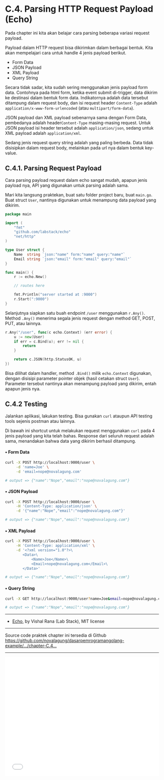 # C.4. Parsing HTTP Request Payload (Echo)

Pada chapter ini kita akan belajar cara parsing beberapa variasi request payload.

Payload dalam HTTP request bisa dikirimkan dalam berbagai bentuk. Kita akan mempelajari cara untuk handle 4 jenis payload berikut.

 - Form Data
 - JSON Payload
 - XML Payload
 - Query String

Secara tidak sadar, kita sudah sering menggunakan jenis payload form data. Contohnya pada html form, ketika event submit di-trigger, data dikirim ke destinasi dalam bentuk form data. Indikatornya adalah data tersebut ditampung dalam request body, dan isi request header `Content-Type` adalah `application/x-www-form-urlencoded` (atau `multipart/form-data`).

JSON payload dan XML payload sebenarnya sama dengan Form Data, pembedanya adalah header`Content-Type` masing-masing request. Untuk JSON payload isi header tersebut adalah `application/json`, sedang untuk XML payload adalah `application/xml`.

Sedang jenis request query string adalah yang paling berbeda. Data tidak disisipkan dalam request body, melainkan pada url nya dalam bentuk key-value.

## C.4.1. Parsing Request Payload

Cara parsing payload request dalam echo sangat mudah, apapun jenis payload nya, API yang digunakan untuk parsing adalah sama.

Mari kita langsung praktekan, buat satu folder project baru, buat `main.go`. Buat struct `User`, nantinya digunakan untuk menampung data payload yang dikirim.

```go
package main

import (
    "fmt"
    "github.com/labstack/echo"
    "net/http"
)

type User struct {
    Name  string `json:"name" form:"name" query:"name"`
    Email string `json:"email" form:"email" query:"email"`
}

func main() {
    r := echo.New()

    // routes here

    fmt.Println("server started at :9000")
    r.Start(":9000")
}
```

Selanjutnya siapkan satu buah endpoint `/user` menggunakan `r.Any()`. Method `.Any()` menerima segala jenis request dengan method GET, POST, PUT, atau lainnya.

```go
r.Any("/user", func(c echo.Context) (err error) {
    u := new(User)
    if err = c.Bind(u); err != nil {
        return
    }

    return c.JSON(http.StatusOK, u)
})
```

Bisa dilihat dalam handler, method `.Bind()` milik `echo.Context` digunakan, dengan disisipi parameter pointer objek (hasil cetakan struct `User`). Parameter tersebut nantinya akan menampung payload yang dikirim, entah apapun jenis nya.

## C.4.2 Testing

Jalankan aplikasi, lakukan testing. Bisa gunakan `curl` ataupun API testing tools sejenis postman atau lainnya.

Di bawah ini shortcut untuk melakukan request menggunakan `curl` pada 4 jenis payload yang kita telah bahas. Response dari seluruh request adalah sama, menandakan bahwa data yang dikirim berhasil ditampung.

#### • Form Data

```bash
curl -X POST http://localhost:9000/user \
     -d 'name=Joe' \
     -d 'email=nope@novalagung.com'

# output => {"name":"Nope","email":"nope@novalagung.com"}
```

#### • JSON Payload

```bash
curl -X POST http://localhost:9000/user \
     -H 'Content-Type: application/json' \
     -d '{"name":"Nope","email":"nope@novalagung.com"}'

# output => {"name":"Nope","email":"nope@novalagung.com"}
```

#### • XML Payload

```bash
curl -X POST http://localhost:9000/user \
     -H 'Content-Type: application/xml' \
     -d '<?xml version="1.0"?>\
        <Data>\
            <Name>Joe</Name>\
            <Email>nope@novalagung.com</Email>\
        </Data>'

# output => {"name":"Nope","email":"nope@novalagung.com"}
```

#### • Query String

```bash
curl -X GET http://localhost:9000/user?name=Joe&email=nope@novalagung.com

# output => {"name":"Nope","email":"nope@novalagung.com"}
```

---

 - [Echo](https://github.com/labstack/echo), by Vishal Rana (Lab Stack), MIT license

---

<div class="source-code-link">
    <div class="source-code-link-message">Source code praktek chapter ini tersedia di Github</div>
    <a href="https://github.com/novalagung/dasarpemrogramangolang-example/tree/master/chapter-C.4-parsing-http-request-payload-echo">https://github.com/novalagung/dasarpemrogramangolang-example/.../chapter-C.4...</a>
</div>

---

<iframe src="partial/ebooks.html" width="100%" height="390px" frameborder="0" scrolling="no"></iframe>
